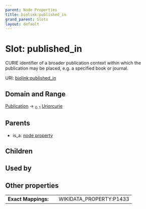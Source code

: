 ```yaml
---
parent: Node Properties
title: biolink:published_in
grand_parent: Slots
layout: default
---
```


# Slot: published_in


CURIE identifier of a broader publication context within which the publication may be placed, e.g. a specified book or journal.

URI: [biolink:published_in](https://w3id.org/biolink/vocab/published_in)

## Domain and Range

[Publication](Publication.md) ->  <sub>0..1</sub> [Uriorcurie](types/Uriorcurie.md)

## Parents

 *  is_a: [node property](node_property.md)

## Children


## Used by


## Other properties

|  |  |  |
| --- | --- | --- |
| **Exact Mappings:** | | WIKIDATA_PROPERTY:P1433 |

